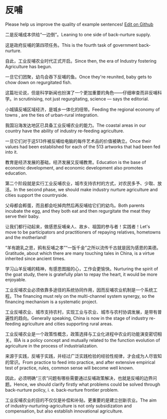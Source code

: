 # 反哺

Please help us improve the quality of example sentences! [Edit on Github](https://github.com/jiyushe/jiyu-example-sentence-source/blob/main/chinese/fanbu.md)

<p><span class="chinese">二是反哺成本供给“一边倒”。</span><span class="english">Leaning to one side of back-nurture supply.</span></p>

<p><span class="chinese">这是政府反哺的第四项任务。</span><span class="english">This is the fourth task of government back-nurture.</span></p>

<p><span class="chinese">自此，工业反哺农业时代正式开启。</span><span class="english">Since then, the era of Industry fostering Agriculture has begun.</span></p>

<p><span class="chinese">一旦它们团聚，幼鸟会吞下反哺的鱼。</span><span class="english">Once they're reunited, baby gets to chow down on regurgitated fish.</span></p>

<p><span class="chinese">这篇社论说，但是科学新闻也扮演了一个更加重要的角色——仔细审查而非反哺科学。</span><span class="english">in scrutinising, not just regurgitating, science — says the editorial.</span></p>

<p><span class="chinese">小城镇反哺区域经济，是城乡一体化的纽带。</span><span class="english">Feeding the regional economy of towns , are the ties of urban-rural integration.</span></p>

<p><span class="chinese">我国沿海发达地区已具备工业反哺农业的能力。</span><span class="english">The coastal areas in our country have the ability of industry re-feeding agriculture.</span></p>

<p><span class="chinese">一旦它们对于这513件被反哺给电脑的每件艺术品的价值被确立。</span><span class="english">Once their values had been established for each of the 513 artworks that had been fed into it.</span></p>

<p><span class="chinese">教育是经济发展的基础，经济发展又反哺教育。</span><span class="english">Education is the base of economic development, and economic development also promotes education.</span></p>

<p><span class="chinese">第二个阶段就是实行工业反哺农业，城市支持农村的方式，对农民多予、少取、放活。</span><span class="english">In the second phase, we should make industry nurture agriculture and cities support the countryside.</span></p>

<p><span class="chinese">父母都会孵蛋，而且都会吃掉肉然后再反哺给它们的幼鸟。</span><span class="english">Both parents incubate the egg, and they both eat and then regurgitate the meat they serve their baby.</span></p>

<p><span class="chinese">让我们都行动起来，做感恩反哺亲人、故乡、祖国的参与者！实践者！</span><span class="english">Let's move to be participators and practitioners of repaying relatives, hometowns and the motherland!</span></p>

<p><span class="chinese">“羊有跪乳之恩，鸦有反哺之孝”“一饭千金”之所以流传千古就是因为感恩的美德。</span><span class="english">Gratitude, about which there are many touching tales in China, is a virtue inherited since ancient times.</span></p>

<p><span class="chinese">学习山羊反哺的精神，有感恩图报的心，工作会更愉快。</span><span class="english">Nurturing the spirit of the goat study, there is gratefully plan to repay the heart, it would be more enjoyable.</span></p>

<p><span class="chinese">工业反哺农业必须依靠多途径的系统协同作用，因而反哺农业机制是一个系统工程。</span><span class="english">The financing must rely on the multi-channel system synergy, so the financing mechanism is a systematic project.</span></p>

<p><span class="chinese">工业反哺农业、城市支持农村，实现工业与农业、城市与农村协调发展，是带有普遍性的趋向。</span><span class="english">Generally speaking, China is now in the stage of industry re-feeding agriculture and cities supporting rural areas.</span></p>

<p><span class="chinese">工业反哺农业是一个政策性概念，政策选择与工业化进程中农业的功能演变密切相关。</span><span class="english">IBA is a policy concept and mutually related to the function evolution of agriculture in the process of industrialization.</span></p>

<p><span class="chinese">来源于实践，反哺于实践，并经过广泛实践检验的经验性规律，才会成为人尽皆知的常识。</span><span class="english">From practice to feed into practice, and after extensive empirical test of practice, rules, common sense will become well known.</span></p>

<p><span class="chinese">因此，必须明确“三农”问题有哪些需要通过反哺政策解决，也就是反哺的边界问题。</span><span class="english">Hence, we should clarify firstly what problems could be solved through back-nurture policy, i. e. back-nurture frontier problem.</span></p>

<p><span class="chinese">工业反哺农业的目的不仅仅是补偿和补贴，更重要的是建立创新农业。</span><span class="english">The aim of industry-nurturing-agriculture is not only subsidization and compensation, but also establish innovational agriculture.</span></p>


